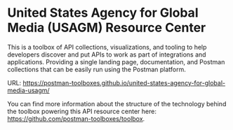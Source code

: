# United States Agency for Global Media (USAGM) Resource Center
This is a toolbox of API collections, visualizations, and tooling to help developers discover and put APIs to work as part of integrations and applications. Providing a single landing page, documentation, and Postman collections that can be easily run using the Postman platform.

URL: https://postman-toolboxes.github.io/united-states-agency-for-global-media-usagm/

You can find more information about the structure of the technology behind the toolbox powering this API resource center here: https://github.com/postman-toolboxes/toolbox.
